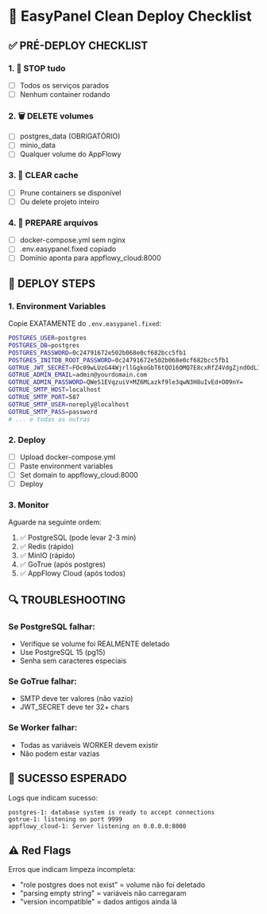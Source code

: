 # 🧹 EasyPanel Clean Deploy Checklist

## ✅ PRÉ-DEPLOY CHECKLIST

### 1. 🛑 **STOP tudo**
- [ ] Todos os serviços parados
- [ ] Nenhum container rodando

### 2. 🗑️ **DELETE volumes**
- [ ] postgres_data (OBRIGATÓRIO)
- [ ] minio_data
- [ ] Qualquer volume do AppFlowy

### 3. 🔄 **CLEAR cache**
- [ ] Prune containers se disponível
- [ ] Ou delete projeto inteiro

### 4. 📄 **PREPARE arquivos**
- [ ] docker-compose.yml sem nginx
- [ ] .env.easypanel.fixed copiado
- [ ] Domínio aponta para appflowy_cloud:8000

## 🚀 **DEPLOY STEPS**

### 1. **Environment Variables**
Copie EXATAMENTE do `.env.easypanel.fixed`:
```bash
POSTGRES_USER=postgres
POSTGRES_DB=postgres
POSTGRES_PASSWORD=0c24791672e502b068e0cf682bcc5fb1
POSTGRES_INITDB_ROOT_PASSWORD=0c24791672e502b068e0cf682bcc5fb1
GOTRUE_JWT_SECRET=FOc09wLUzG44WjrllGgkoGbT6tQO16OMQ7E8cxRfZ4VdgZjndOdLIH5i7u2w9VDn
GOTRUE_ADMIN_EMAIL=admin@yourdomain.com
GOTRUE_ADMIN_PASSWORD=QWeS1EVqzuiV+MZ6MLazkf9le3qwN3H8uIvEd+O09nY=
GOTRUE_SMTP_HOST=localhost
GOTRUE_SMTP_PORT=587
GOTRUE_SMTP_USER=noreply@localhost
GOTRUE_SMTP_PASS=password
# ... e todas as outras
```

### 2. **Deploy**
- [ ] Upload docker-compose.yml
- [ ] Paste environment variables
- [ ] Set domain to appflowy_cloud:8000
- [ ] Deploy

### 3. **Monitor**
Aguarde na seguinte ordem:
1. ✅ PostgreSQL (pode levar 2-3 min)
2. ✅ Redis (rápido)
3. ✅ MinIO (rápido) 
4. ✅ GoTrue (após postgres)
5. ✅ AppFlowy Cloud (após todos)

## 🔍 **TROUBLESHOOTING**

### Se PostgreSQL falhar:
- Verifique se volume foi REALMENTE deletado
- Use PostgreSQL 15 (pg15)
- Senha sem caracteres especiais

### Se GoTrue falhar:
- SMTP deve ter valores (não vazio)
- JWT_SECRET deve ter 32+ chars

### Se Worker falhar:
- Todas as variáveis WORKER devem existir
- Não podem estar vazias

## 🎯 **SUCESSO ESPERADO**

Logs que indicam sucesso:
```
postgres-1: database system is ready to accept connections
gotrue-1: listening on port 9999
appflowy_cloud-1: Server listening on 0.0.0.0:8000
```

## ⚠️ **Red Flags**

Erros que indicam limpeza incompleta:
- "role postgres does not exist" = volume não foi deletado
- "parsing empty string" = variáveis não carregaram
- "version incompatible" = dados antigos ainda lá